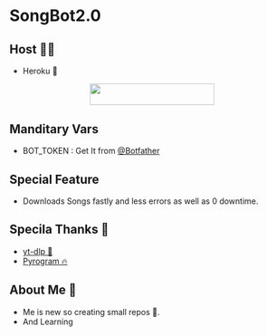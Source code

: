 # SongBot2.0
## Host 👨‍💻
- Heroku 🚀
<p align="center"><a href="https://heroku.com/deploy?template=https://github.com/MrTanaji/songbot2.0"> <img src="https://img.shields.io/badge/Deploy%20To%20Heroku-red?style=for-the-badge&logo=heroku" width="220" height="38.45"/></a></p>

## Manditary Vars
- BOT_TOKEN : Get It from [@Botfather](https://t.me/Botfather)


## Special Feature
- Downloads Songs fastly and less errors as well as 0 downtime.


## Specila Thanks 💓
- [yt-dlp 📜](https://github.com/yt-dlp/yt-dlp)
- [Pyrogram 🔥](https://github.com/pyrogram/pyrogram)

## About Me 🙂
- Me is new so creating small repos 🥲. 
- And Learning 
